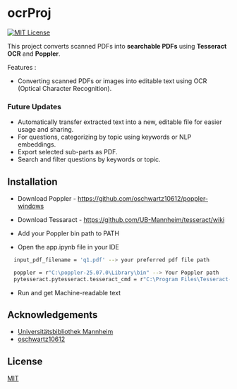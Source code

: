 
# ocrProj
[![MIT License](https://img.shields.io/badge/License-MIT-green.svg)](https://choosealicense.com/licenses/mit/)

This project converts scanned PDFs into **searchable PDFs** using **Tesseract OCR** and **Poppler**.  

Features : 
* Converting scanned PDFs or images into editable text using OCR (Optical Character Recognition).

### Future Updates
* Automatically transfer extracted text into a new, editable file for easier usage and sharing.
* For questions, categorizing by topic using keywords or NLP embeddings.
* Export selected sub-parts as PDF.
* Search and filter questions by keywords or topic.

## Installation
* Download Poppler - https://github.com/oschwartz10612/poppler-windows

* Download Tessaract - https://github.com/UB-Mannheim/tesseract/wiki

* Add your Poppler bin path to PATH

* Open the app.ipynb file in your IDE
```bash
  input_pdf_filename = 'q1.pdf' --> your preferred pdf file path
```
```bash
  poppler = r"C:\poppler-25.07.0\Library\bin" --> Your Poppler path
  pytesseract.pytesseract.tesseract_cmd = r"C:\Program Files\Tesseract-OCR\tesseract.exe" --> Your Tesseract.exe path
```
* Run and get Machine-readable text
## Acknowledgements

 - [Universitätsbibliothek Mannheim](https://github.com/UB-Mannheim)
 - [oschwartz10612](https://github.com/oschwartz10612)



## License

[MIT](https://choosealicense.com/licenses/mit/)





